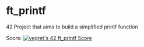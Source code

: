 # ft_printf
42 Project that aims to build a simplified printf function

Score: [![vegret's 42 ft_printf Score](https://badge42.vercel.app/api/v2/clalmqrmn00060fl8q4n24adz/project/2877701)](https://github.com/JaeSeoKim/badge42)
